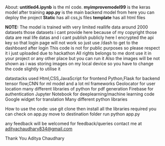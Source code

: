 About:
**untitled4.ipynb** is the ml code.
**myimprovemodel99** is the keras model after training
**app.py**  is the main backend model from here you can deploy the project
**Static** has all css,js files
**template** has all html files

**NOTE:**
The model is trained with very limited reallife data around 2000 datasets those datasets i cant provide here because of my copyright those data are real life datas and i cant publish publicly here
I encrypted the api key so that login page will not work so just use /dash to get to the dashboard after login 
This code is not for public purposes so please respect it i just uploaded due to hackathon 
All rights belongs to me dont use it in your project or any other place but you can run it 
Also the images will be not shown as i was storing images on my local device so you have to change the code slightly to utilise it


datastacks used
Html,CSS,JavaScript for frontend
Python,Flask for backend
tensor flow,CNN for ml model
and a lot ml frameworks
Geolocator for user location
many different libraries of python for pdf generation
Firebase for authentication
Jupyter Notebook for deeplearning/machine learning code
Google widget for translation
Many different python libraries



How to use the code:
use git clone
then install all the libraries required you can check on app.py 
move to destination folder 
run python app.py


any feedback will be welcomed
for feedback/queries 
contact me at adityachaudhary834@gmail.com


Thank You
Aditya Chaudhary
